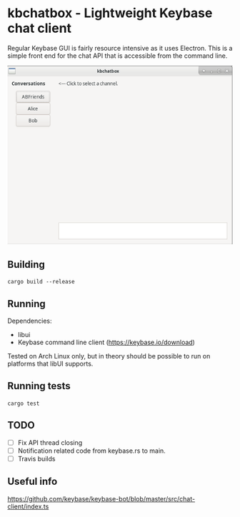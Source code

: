 # kbchatbox - Lightweight Keybase chat client

Regular Keybase GUI is fairly resource intensive as it uses Electron. This is a simple front end for the chat API that is accessible from the command line.

![Main screen](screen.png)

## Building

```
cargo build --release
```

## Running

Dependencies:
- libui
- Keybase command line client (https://keybase.io/download)

Tested on Arch Linux only, but in theory should be possible to run on platforms that libUI supports.

## Running tests
```
cargo test
```

## TODO
- [ ] Fix API thread closing
- [ ] Notification related code from keybase.rs to main.
- [ ] Travis builds

## Useful info

https://github.com/keybase/keybase-bot/blob/master/src/chat-client/index.ts
